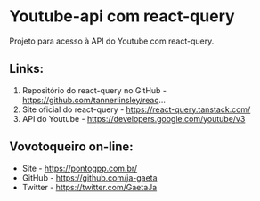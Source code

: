 # Youtube-api com react-query

Projeto para acesso à API do Youtube com react-query.

## Links:

1. Repositório do react-query no GitHub - https://github.com/tannerlinsley/reac...
2. Site oficial do react-query - https://react-query.tanstack.com/
3. API do Youtube - https://developers.google.com/youtube/v3

## Vovotoqueiro on-line:

- Site - https://pontogpp.com.br/
- GitHub - https://github.com/ja-gaeta
- Twitter - https://twitter.com/GaetaJa
